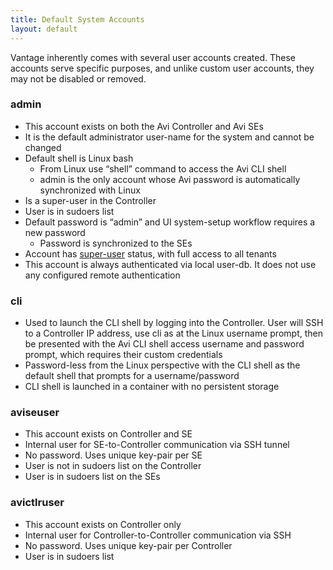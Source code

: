 ```yaml
---
title: Default System Accounts
layout: default
---
```

Vantage inherently comes with several user accounts created.  These accounts serve specific purposes, and unlike custom user accounts, they may not be disabled or removed.

### admin

* This account exists on both the Avi Controller and Avi SEs
* It is the default administrator user-name for the system and cannot be changed
* Default shell is Linux bash  
    * From Linux use “shell” command to access the Avi CLI shell
    * admin is the only account whose Avi password is automatically synchronized with Linux
* Is a super-user in the Controller
* User is in sudoers list
* Default password is “admin” and UI system-setup workflow requires a new password  
    * Password is synchronized to the SEs
* Account has <a href="/docs/16.2.2/super-user-accounts">super-user</a> status, with full access to all tenants
* This account is always authenticated via local user-db.  It does not use any configured remote authentication 

### cli

* Used to launch the CLI shell by logging into the Controller.  User will SSH to a Controller IP address, use cli as at the Linux username prompt, then be presented with the Avi CLI shell access username and password prompt, which requires their custom credentials
* Password-less from the Linux perspective with the CLI shell as the default shell that prompts for a username/password
* CLI shell is launched in a container with no persistent storage 

### aviseuser

* This account exists on Controller and SE
* Internal user for SE-to-Controller communication via SSH tunnel
* No password. Uses unique key-pair per SE
* User is not in sudoers list on the Controller
* User is in sudoers list on the SEs 

### avictlruser

* This account exists on Controller only
* Internal user for Controller-to-Controller communication via SSH
* No password. Uses unique key-pair per Controller
* User is in sudoers list 

 

